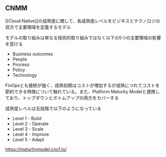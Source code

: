## CNMM

[[Cloud Native]]の成熟度に関して、各成熟度レベルをビジネスとテクノロジの双方で主要領域を定義するモデル

モデルの取り組みは単なる技術的取り組みではなく以下の5つの主要領域の影響を受ける
- Business outcomes
- People
- Process
- Policy
- Technology

FinOpsとも接続が強く、成熟初期はコストが増加するが成熟につれてコストを節約できる特徴について触れている。また、Platform Maturity Modelと連携しており、トップダウンとボトムアップの両方をカバーする

成熟度レベルは五段階で以下のようになっている
- Level 1 - Build
- Level 2 - Operate
- Level 3 - Scale
- Level 4 - Improve
- Level 5 - Adapt

<https://maturitymodel.cncf.io/>